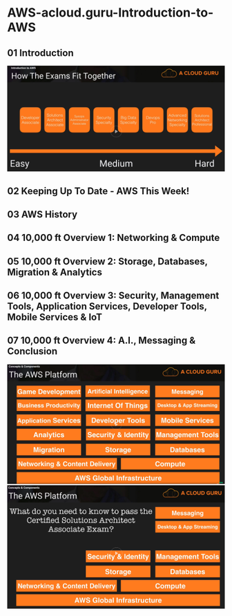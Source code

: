# AWS-acloud.guru-Introduction-to-AWS
## 01 Introduction
![exams.png](https://github.com/zuFrost/AWS-acloud.guru-Introduction-to-AWS/blob/master/01/exams.png) <br>
## 02 Keeping Up To Date - AWS This Week!
## 03 AWS History
## 04 10,000 ft Overview 1: Networking & Compute
## 05 10,000 ft Overview 2: Storage, Databases, Migration & Analytics
## 06 10,000 ft Overview 3: Security, Management Tools, Application Services, Developer Tools, Mobile Services & IoT
## 07 10,000 ft Overview 4: A.I., Messaging & Conclusion
![AWS Platform.png](https://github.com/zuFrost/AWS-acloud.guru-Introduction-to-AWS/blob/master/01/AWS%20Platform.png) <br>
![Architect Associate Exam.png](https://github.com/zuFrost/AWS-acloud.guru-Introduction-to-AWS/blob/master/01/Architect%20Associate%20Exam.png) <br>